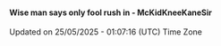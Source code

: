 #### Wise man says only fool rush in - McKidKneeKaneSir
Updated on 25/05/2025 - 01:07:16 (UTC) Time Zone
